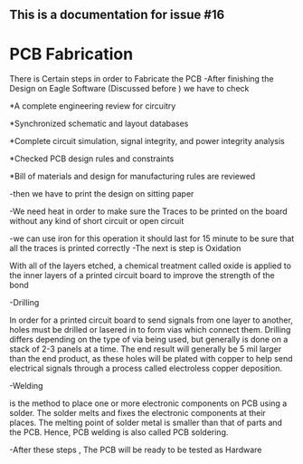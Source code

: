 ## This is a documentation for issue #16
# PCB Fabrication

There is Certain steps in order to Fabricate the PCB
-After finishing the Design on Eagle Software (Discussed before ) we have to check

*A complete engineering review for circuitry

*Synchronized schematic and layout databases

*Complete circuit simulation, signal integrity, and power integrity analysis

*Checked PCB design rules and constraints

*Bill of materials and design for manufacturing rules are reviewed

-then we have to print the design on sitting paper

-We need heat in order to make sure the Traces to be printed on the board without any kind of short circuit or open circuit

-we can use iron for this operation it should last for 15 minute to be sure that all the traces is printed correctly -The next is step is Oxidation

With all of the layers etched, a chemical treatment called oxide is applied to the inner layers of a printed circuit board to improve the strength of the bond

-Drilling

In order for a printed circuit board to send signals from one layer to another, holes must be drilled or lasered in to form vias which connect them. Drilling differs depending on the type of via being used, but generally is done on a stack of 2-3 panels at a time. The end result will generally be 5 mil larger than the end product, as these holes will be plated with copper to help send electrical signals through a process called electroless copper deposition.

-Welding

is the method to place one or more electronic components on PCB using a solder. The solder melts and fixes the electronic components at their places. The melting point of solder metal is smaller than that of parts and the PCB. Hence, PCB welding is also called PCB soldering.

-After these steps , The PCB will be ready to be tested as Hardware
